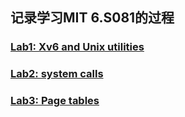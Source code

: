 ## 记录学习MIT 6.S081的过程

### [Lab1: Xv6 and Unix utilities](lab1_util/README.md)
### [Lab2: system calls](lab2_syscall/README.md)
### [Lab3: Page tables](lab3_pgtbl/README.md)

